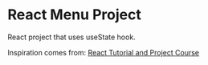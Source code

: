 # React Menu Project

React project that uses useState hook.

Inspiration comes from: [React Tutorial and Project Course](https://www.udemy.com/course/react-tutorial-and-projects-course)
